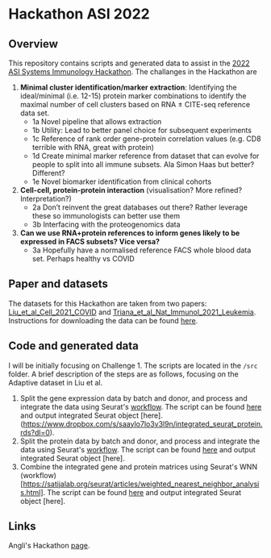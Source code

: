 # Hackathon ASI 2022
 
## Overview

This repository contains scripts and generated data to assist in the [2022 ASI Systems Immunology Hackathon](https://www.immunology.org.au/events/2022-ASI-Systems-Immunology-SIG-Hackathon/). The challanges in the Hackathon are 

1. **Minimal cluster identification/marker extraction**: Identifying the ideal/minimal (i.e. 12-15) protein marker combinations to identify the maximal number of cell clusters based on RNA ± CITE-seq reference data set.
    + 1a Novel pipeline that allows extraction
    + 1b Utility: Lead to better panel choice for subsequent experiments
    + 1c Reference of rank order gene-protein correlation values (e.g. CD8 terrible with RNA, great with protein)
    + 1d Create minimal marker reference from dataset that can evolve for people to split into all immune subsets. Ala Simon Haas but better? Different?
    + 1e Novel biomarker identification from clinical cohorts
2. **Cell-cell, protein-protein interaction** (visualisation? More refined? Interpretation?)
    + 2a Don’t reinvent the great databases out there? Rather leverage these so immunologists can better use them
    + 3b Interfacing with the proteogenomics data
3. **Can we use RNA+protein references to inform genes likely to be expressed in FACS subsets? Vice versa?**
    + 3a Hopefully have a normalised reference FACS whole blood data set. Perhaps healthy vs COVID

## Paper and datasets

The datasets for this Hackathon are taken from two papers: [Liu_et_al_Cell_2021_COVID](https://doi.org/10.1016/j.cell.2021.02.018) and [Triana_et_al_Nat_Immunol_2021_Leukemia](https://doi.org/10.1038/s41590-021-01059-0). Instructions for downloading the data can be found [here](https://github.com/anglixue/asiosc_hackathon/tree/main/data).

## Code and generated data

I will be initially focusing on Challenge 1. The scripts are located in the `/src` folder. A brief description of the steps are as follows, focusing on the Adaptive dataset in Liu et al.

1. Split the gene expression data by batch and donor, and process and integrate the data using Seurat's [workflow](https://satijalab.org/seurat/articles/integration_introduction.html). The script can be found [here]() and output integrated Seurat object [here].(https://www.dropbox.com/s/saaylo7lo3v3l9n/integrated_seurat_protein.rds?dl=0).
2. Split the protein data by batch and donor, and process and integrate the data using Seurat's [workflow](https://satijalab.org/seurat/articles/integration_introduction.html). The script can be found [here]() and output integrated Seurat object [here].
3. Combine the integrated gene and protein matrices using Seurat's WNN (workflow)[https://satijalab.org/seurat/articles/weighted_nearest_neighbor_analysis.html]. The script can be found [here]() and output integrated Seurat object [here].

## Links

Angli's Hackathon [page](https://github.com/anglixue/asiosc_hackathon).

